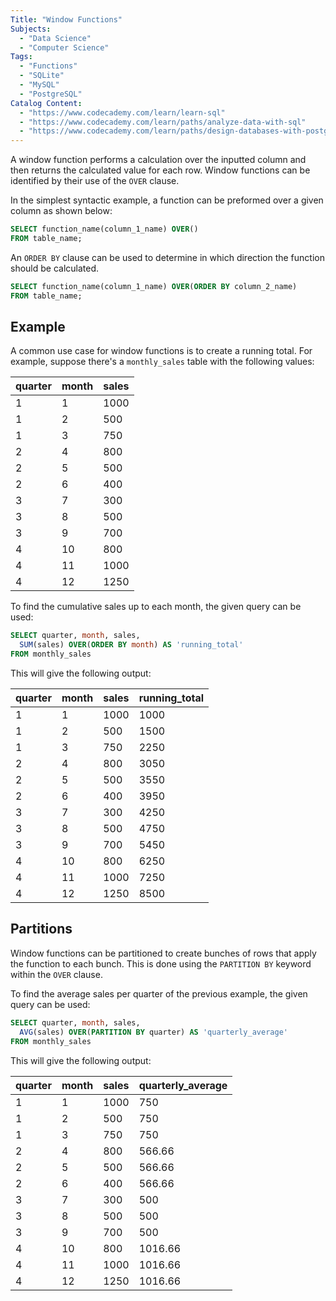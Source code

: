 ```yaml
---
Title: "Window Functions"
Subjects:
  - "Data Science"
  - "Computer Science"
Tags:
  - "Functions"
  - "SQLite"
  - "MySQL"
  - "PostgreSQL"
Catalog Content:
  - "https://www.codecademy.com/learn/learn-sql"
  - "https://www.codecademy.com/learn/paths/analyze-data-with-sql"
  - "https://www.codecademy.com/learn/paths/design-databases-with-postgresql"
---
```


A window function performs a calculation over the inputted column and then returns the calculated value for each row. Window functions can be identified by their use of the `OVER` clause.

In the simplest syntactic example, a function can be preformed over a given column as shown below:   

```sql
SELECT function_name(column_1_name) OVER()
FROM table_name;
```

An `ORDER BY` clause can be used to determine in which direction the function should be calculated.

```sql
SELECT function_name(column_1_name) OVER(ORDER BY column_2_name)
FROM table_name;
```

## Example

A common use case for window functions is to create a running total. For example, suppose there's a `monthly_sales` table with the following values:

| quarter | month | sales |
| -- | -- | -- |
| 1 | 1 | 1000 |
| 1 | 2 | 500 |
| 1 | 3 | 750 |
| 2 | 4 | 800 |
| 2 | 5 | 500 |
| 2 | 6 | 400 |
| 3 | 7 | 300 |
| 3 | 8 | 500 |
| 3 | 9 | 700 |
| 4 | 10 | 800 |
| 4 | 11 | 1000 |
| 4 | 12 | 1250 |

To find the cumulative sales up to each month, the given query can be used:

```sql
SELECT quarter, month, sales,
  SUM(sales) OVER(ORDER BY month) AS 'running_total'
FROM monthly_sales
```

This will give the following output:

| quarter | month | sales | running_total |
| -- | -- | -- | -- |
| 1 | 1 | 1000 | 1000 |
| 1 | 2 | 500 | 1500 |
| 1 | 3 | 750 | 2250 |
| 2 | 4 | 800 | 3050 |
| 2 | 5 | 500 | 3550 |
| 2 | 6 | 400 | 3950 |
| 3 | 7 | 300 | 4250 | 
| 3 | 8 | 500 | 4750 | 
| 3 | 9 | 700 | 5450 |
| 4 | 10 | 800 | 6250 |
| 4 | 11 | 1000 | 7250 |
| 4 | 12 | 1250 | 8500 |

## Partitions

Window functions can be partitioned to create bunches of rows that apply the function to each bunch. This is done using the `PARTITION BY` keyword within the `OVER` clause.

To find the average sales per quarter of the previous example, the given query can be used: 

```sql
SELECT quarter, month, sales,
  AVG(sales) OVER(PARTITION BY quarter) AS 'quarterly_average'
FROM monthly_sales
```

This will give the following output:

| quarter | month | sales | quarterly_average |
| -- | -- | -- | -- |
| 1 | 1 | 1000 | 750 |
| 1 | 2 | 500 | 750 |
| 1 | 3 | 750 | 750 |
| 2 | 4 | 800 | 566.66 |
| 2 | 5 | 500 | 566.66 |
| 2 | 6 | 400 | 566.66 |
| 3 | 7 | 300 | 500 | 
| 3 | 8 | 500 | 500 | 
| 3 | 9 | 700 | 500 |
| 4 | 10 | 800 | 1016.66 |
| 4 | 11 | 1000 | 1016.66 |
| 4 | 12 | 1250 | 1016.66 |
